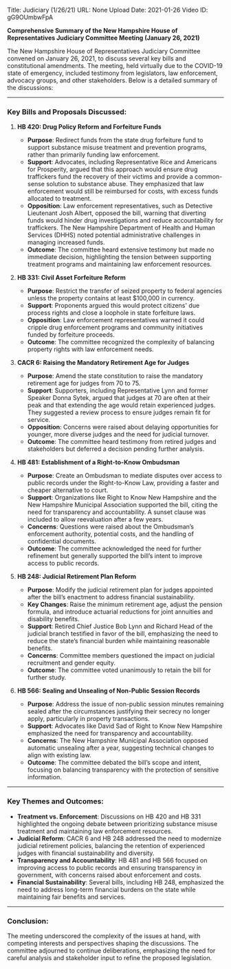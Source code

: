 Title: Judiciary (1/26/21)
URL: None
Upload Date: 2021-01-26
Video ID: gG9OUmbwFpA

**Comprehensive Summary of the New Hampshire House of Representatives Judiciary Committee Meeting (January 26, 2021)**

The New Hampshire House of Representatives Judiciary Committee convened on January 26, 2021, to discuss several key bills and constitutional amendments. The meeting, held virtually due to the COVID-19 state of emergency, included testimony from legislators, law enforcement, advocacy groups, and other stakeholders. Below is a detailed summary of the discussions:

---

### **Key Bills and Proposals Discussed:**

1. **HB 420: Drug Policy Reform and Forfeiture Funds**
   - **Purpose**: Redirect funds from the state drug forfeiture fund to support substance misuse treatment and prevention programs, rather than primarily funding law enforcement.
   - **Support**: Advocates, including Representative Rice and Americans for Prosperity, argued that this approach would ensure drug traffickers fund the recovery of their victims and provide a common-sense solution to substance abuse. They emphasized that law enforcement would still be reimbursed for costs, with excess funds allocated to treatment.
   - **Opposition**: Law enforcement representatives, such as Detective Lieutenant Josh Albert, opposed the bill, warning that diverting funds would hinder drug investigations and reduce accountability for traffickers. The New Hampshire Department of Health and Human Services (DHHS) noted potential administrative challenges in managing increased funds.
   - **Outcome**: The committee heard extensive testimony but made no immediate decision, highlighting the tension between supporting treatment programs and maintaining law enforcement resources.

2. **HB 331: Civil Asset Forfeiture Reform**
   - **Purpose**: Restrict the transfer of seized property to federal agencies unless the property contains at least $100,000 in currency.
   - **Support**: Proponents argued this would protect citizens' due process rights and close a loophole in state forfeiture laws.
   - **Opposition**: Law enforcement representatives warned it could cripple drug enforcement programs and community initiatives funded by forfeiture proceeds.
   - **Outcome**: The committee recognized the complexity of balancing property rights with law enforcement needs.

3. **CACR 6: Raising the Mandatory Retirement Age for Judges**
   - **Purpose**: Amend the state constitution to raise the mandatory retirement age for judges from 70 to 75.
   - **Support**: Supporters, including Representative Lynn and former Speaker Donna Sytek, argued that judges at 70 are often at their peak and that extending the age would retain experienced judges. They suggested a review process to ensure judges remain fit for service.
   - **Opposition**: Concerns were raised about delaying opportunities for younger, more diverse judges and the need for judicial turnover.
   - **Outcome**: The committee heard testimony from retired judges and stakeholders but deferred a decision pending further analysis.

4. **HB 481: Establishment of a Right-to-Know Ombudsman**
   - **Purpose**: Create an Ombudsman to mediate disputes over access to public records under the Right-to-Know Law, providing a faster and cheaper alternative to court.
   - **Support**: Organizations like Right to Know New Hampshire and the New Hampshire Municipal Association supported the bill, citing the need for transparency and accountability. A sunset clause was included to allow reevaluation after a few years.
   - **Concerns**: Questions were raised about the Ombudsman’s enforcement authority, potential costs, and the handling of confidential documents.
   - **Outcome**: The committee acknowledged the need for further refinement but generally supported the bill’s intent to improve access to public records.

5. **HB 248: Judicial Retirement Plan Reform**
   - **Purpose**: Modify the judicial retirement plan for judges appointed after the bill’s enactment to address financial sustainability.
   - **Key Changes**: Raise the minimum retirement age, adjust the pension formula, and introduce actuarial reductions for joint annuities and disability benefits.
   - **Support**: Retired Chief Justice Bob Lynn and Richard Head of the judicial branch testified in favor of the bill, emphasizing the need to reduce the state’s financial burden while maintaining reasonable benefits.
   - **Concerns**: Committee members questioned the impact on judicial recruitment and gender equity.
   - **Outcome**: The committee voted unanimously to retain the bill for further study.

6. **HB 566: Sealing and Unsealing of Non-Public Session Records**
   - **Purpose**: Address the issue of non-public session minutes remaining sealed after the circumstances justifying their secrecy no longer apply, particularly in property transactions.
   - **Support**: Advocates like David Sad of Right to Know New Hampshire emphasized the need for transparency and accountability.
   - **Concerns**: The New Hampshire Municipal Association opposed automatic unsealing after a year, suggesting technical changes to align with existing law.
   - **Outcome**: The committee debated the bill’s scope and intent, focusing on balancing transparency with the protection of sensitive information.

---

### **Key Themes and Outcomes:**
- **Treatment vs. Enforcement**: Discussions on HB 420 and HB 331 highlighted the ongoing debate between prioritizing substance misuse treatment and maintaining law enforcement resources.
- **Judicial Reform**: CACR 6 and HB 248 addressed the need to modernize judicial retirement policies, balancing the retention of experienced judges with financial sustainability and diversity.
- **Transparency and Accountability**: HB 481 and HB 566 focused on improving access to public records and ensuring transparency in government, with concerns raised about enforcement and costs.
- **Financial Sustainability**: Several bills, including HB 248, emphasized the need to address long-term financial burdens on the state while maintaining fair benefits and services.

---

### **Conclusion:**
The meeting underscored the complexity of the issues at hand, with competing interests and perspectives shaping the discussions. The committee adjourned to continue deliberations, emphasizing the need for careful analysis and stakeholder input to refine the proposed legislation.